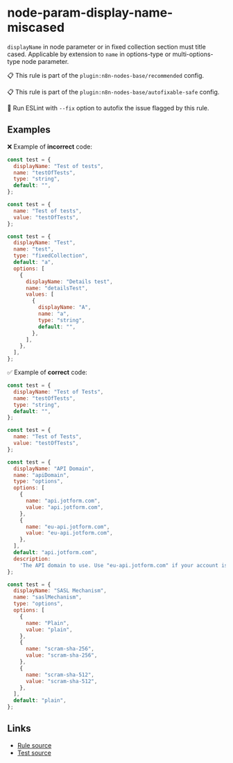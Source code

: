 [//]: # "File generated from a template. Do not edit this file directly."

# node-param-display-name-miscased

`displayName` in node parameter or in fixed collection section must title cased. Applicable by extension to `name` in options-type or multi-options-type node parameter.

📋 This rule is part of the `plugin:n8n-nodes-base/recommended` config.

📋 This rule is part of the `plugin:n8n-nodes-base/autofixable-safe` config.

🔧 Run ESLint with `--fix` option to autofix the issue flagged by this rule.

## Examples

❌ Example of **incorrect** code:

```js
const test = {
  displayName: "Test of tests",
  name: "testOfTests",
  type: "string",
  default: "",
};

const test = {
  name: "Test of tests",
  value: "testOfTests",
};

const test = {
  displayName: "Test",
  name: "test",
  type: "fixedCollection",
  default: "a",
  options: [
    {
      displayName: "Details test",
      name: "detailsTest",
      values: [
        {
          displayName: "A",
          name: "a",
          type: "string",
          default: "",
        },
      ],
    },
  ],
};
```

✅ Example of **correct** code:

```js
const test = {
  displayName: "Test of Tests",
  name: "testOfTests",
  type: "string",
  default: "",
};

const test = {
  name: "Test of Tests",
  value: "testOfTests",
};

const test = {
  displayName: "API Domain",
  name: "apiDomain",
  type: "options",
  options: [
    {
      name: "api.jotform.com",
      value: "api.jotform.com",
    },
    {
      name: "eu-api.jotform.com",
      value: "eu-api.jotform.com",
    },
  ],
  default: "api.jotform.com",
  description:
    'The API domain to use. Use "eu-api.jotform.com" if your account is in based in Europe.',
};

const test = {
  displayName: "SASL Mechanism",
  name: "saslMechanism",
  type: "options",
  options: [
    {
      name: "Plain",
      value: "plain",
    },
    {
      name: "scram-sha-256",
      value: "scram-sha-256",
    },
    {
      name: "scram-sha-512",
      value: "scram-sha-512",
    },
  ],
  default: "plain",
};
```

## Links

- [Rule source](../../lib/rules/node-param-display-name-miscased.ts)
- [Test source](../../tests/node-param-display-name-miscased.test.ts)
